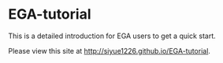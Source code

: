 # EGA-tutorial

This is a detailed introduction for EGA users to get a quick start.

Please view this site at http://siyue1226.github.io/EGA-tutorial.

